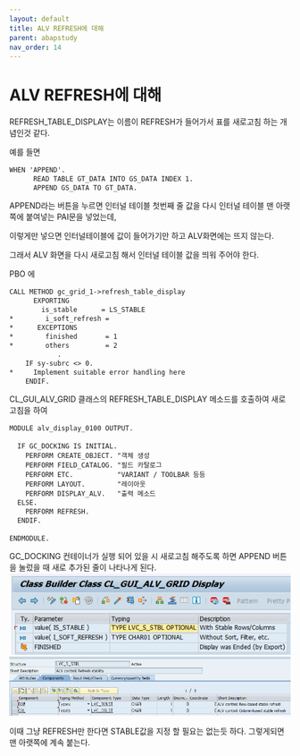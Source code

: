 ```yaml
---
layout: default
title: ALV REFRESH에 대해
parent: abapstudy
nav_order: 14
---
```

# ALV REFRESH에 대해

REFRESH_TABLE_DISPLAY는 이름이  REFRESH가 들어가서 표를 새로고침 하는 개념인것 같다.

예를 들면

```ABAP
WHEN 'APPEND'.
      READ TABLE GT_DATA INTO GS_DATA INDEX 1.
      APPEND GS_DATA TO GT_DATA.
```
APPEND라는 버튼을 누르면 인터널 테이블 첫번째 줄 값을 다시 인터널 테이블 맨 아랫쪽에 붙여넣는 PAI문을 넣었는데,

이렇게만 넣으면 인터널테이블에 값이 들어가기만 하고 ALV화면에는 뜨지 않는다.

그래서 ALV 화면을 다시 새로고침 해서 인터널 테이블 값을 띄워 주어야 한다.

PBO 에

```ABAP
CALL METHOD gc_grid_1->refresh_table_display
      EXPORTING
        is_stable      = LS_STABLE
*        i_soft_refresh =
*      EXCEPTIONS
*        finished       = 1
*        others         = 2
            .
    IF sy-subrc <> 0.
*     Implement suitable error handling here
    ENDIF.
```
CL_GUI_ALV_GRID 클래스의 REFRESH_TABLE_DISPLAY 메소드를 호출하여 새로고침을 하여
```ABAP
MODULE alv_display_0100 OUTPUT.

  IF GC_DOCKING IS INITIAL.
    PERFORM CREATE_OBJECT. "객체 생성
    PERFORM FIELD_CATALOG. "필드 카탈로그
    PERFORM ETC.           "VARIANT / TOOLBAR 등등
    PERFORM LAYOUT.        "레이아웃
    PERFORM DISPLAY_ALV.   "출력 메소드
  ELSE.
    PERFORM REFRESH.
  ENDIF.

ENDMODULE.
```
GC_DOCKING 컨테이너가 실행 되어 있을 시 새로고침 해주도록 하면 APPEND 버튼을 눌렀을 때 새로 추가된 줄이 나타나게 된다.
![Untitled](./abapstudy_img/abapstudy_19.png)
![Untitled](./abapstudy_img/abapstudy_20.png)

이때 그냥 REFRESH만 한다면 STABLE값을 지정 할 필요는 없는듯 하다. 그렇게되면 맨 아랫쪽에 계속 붙는다.

